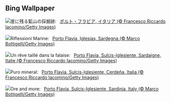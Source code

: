 ## Bing Wallpaper
![](https://www.bing.com/th?id=OHR.SardiniaFlavia_JA-JP0105936575_UHD.jpg&w=1000)崖に残る鉱山の採掘跡:&nbsp;&ensp;[ポルト・フラビア, イタリア (© Francesco Riccardo Iacomino/Getty Images)](https://www.bing.com/th?id=OHR.SardiniaFlavia_JA-JP0105936575_UHD.jpg)
<br><br/>
![](https://www.bing.com/th?id=OHR.SardiniaFlavia_IT-IT8830916850_UHD.jpg&w=1000)Riflessioni Marine:&nbsp;&ensp;[Porto Flavia, Iglesias, Sardegna (© Marco Bottigelli/Getty Images)](https://www.bing.com/th?id=OHR.SardiniaFlavia_IT-IT8830916850_UHD.jpg)
<br><br/>
![](https://www.bing.com/th?id=OHR.SardiniaFlavia_FR-FR6461309996_UHD.jpg&w=1000)Un rêve taillé dans la falaise:&nbsp;&ensp;[Porto Flavia, Sulcis-Iglesiente, Sardaigne, Italie (© Francesco Riccardo Iacomino/Getty Images)](https://www.bing.com/th?id=OHR.SardiniaFlavia_FR-FR6461309996_UHD.jpg)
<br><br/>
![](https://www.bing.com/th?id=OHR.SardiniaFlavia_ES-ES1538171491_UHD.jpg&w=1000)Puro mineral:&nbsp;&ensp;[Porto Flavia, Sulcis-Iglesiente, Cerdeña, Italia (© Francesco Riccardo Iacomino/Getty Images)](https://www.bing.com/th?id=OHR.SardiniaFlavia_ES-ES1538171491_UHD.jpg)
<br><br/>
![](https://www.bing.com/th?id=OHR.SardiniaFlavia_EN-GB6078302531_UHD.jpg&w=1000)Ore and more:&nbsp;&ensp;[Porto Flavia, Sulcis-Iglesiente, Sardinia, Italy (© Marco Bottigelli/Getty Images)](https://www.bing.com/th?id=OHR.SardiniaFlavia_EN-GB6078302531_UHD.jpg)
<br><br/>
